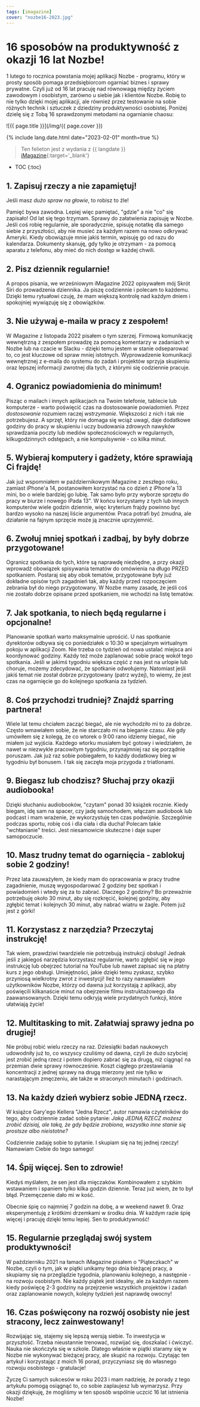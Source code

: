```yaml
---
tags: [imagazine]
cover: "nozbe16-2023.jpg"
---
```



# 16 sposobów na produktywność z okazji 16 lat Nozbe!

1 lutego to rocznica powstania mojej aplikacji Nozbe - programu, który w prosty sposób pomaga przedsiębiorcom ogarniać biznes i sprawy prywatne. Czyli już od 16 lat pracuję nad równowagą między życiem zawodowym i osobistym, zarówno u siebie jak i klientów Nozbe. Robię to nie tylko dzięki mojej aplikacji, ale również przez testowanie na sobie różnych technik i sztuczek z dziedziny produktywności osobistej. Poniżej dzielę się z Tobą 16 sprawdzonymi metodami na ogarnianie chaosu:

<!--More-->

![{{ page.title }}](/img/{{ page.cover }})

{% include lang.date.html date="2023-02-01" month=true %}

> Ten felieton jest z wydania z {{ langdate }} [iMagazine](https://imagazine.pl){:target='_blank'}

* TOC
{:toc}

## 1. Zapisuj rzeczy a nie zapamiętuj!

Jeśli masz *dużo spraw na głowie*, to robisz to źle!

Pamięć bywa zawodna. Lepiej więc pamiętać, "gdzie" a nie "co" się zapisało! Od lat się tego trzymam. Sprawy do załatwienia zapisuję w Nozbe. Jeśli coś robię regularnie, ale sporadycznie, spisuję notatkę dla samego siebie z przyszłości, aby nie musieć za każdym razem na nowo odkrywać Ameryki. Kiedy obowiązuje mnie jakiś termin, wpisuję go od razu do kalendarza. Dokumenty skanuję, gdy tylko je otrzymam - za pomocą aparatu z telefonu, aby mieć do nich dostęp w każdej chwili.

## 2. Pisz dziennik regularnie!

A propos pisania, we wrześniowym iMagazine 2022 opisywałem mój Skrót Siri do prowadzenia dziennika. Ja piszę codziennie i polecam to każdemu. Dzięki temu rytuałowi czuję, że mam większą kontrolę nad każdym dniem i spokojniej wywiązuję się z obowiązków.

## 3. Nie używaj e-maila w pracy z zespołem!

W iMagazine z listopada 2022 pisałem o tym szerzej. Firmową komunikację wewnętrzną z zespołem prowadzę za pomocą komentarzy w zadaniach w Nozbe lub na czacie w Slacku - dzięki temu jestem w stanie odseparować to, co jest kluczowe od spraw mniej istotnych. Wyprowadzenie komunikacji wewnętrznej z e-maila do systemu do zadań i projektów sprzyja skupieniu oraz lepszej informacji zwrotnej dla tych, z którymi się codziennie pracuje.

## 4. Ogranicz powiadomienia do minimum!

Pisząc o mailach i innych aplikacjach na Twoim telefonie, tablecie lub komputerze - warto poświęcić czas na dostosowanie powiadomień. Przez *dostosowanie* rozumiem raczej *wstrzymanie*. Większości z nich i tak nie potrzebujesz. A sprzęt, który nie domaga się wciąż uwagi, daje dodatkowe godziny do pracy w skupieniu i uczy budowania zdrowych nawyków sprawdzania poczty lub mediów społecznościowych w regularnych, kilkugodzinnych odstępach, a nie kompulsywnie - co kilka minut.

## 5. Wybieraj komputery i gadżety, które sprawiają Ci frajdę!

Jak już wspomniałem w październikowym iMagazine z zeszłego roku, zamiast iPhone'a 14, postanowiłem korzystać na co dzień z iPhone'a 13 mini, bo o wiele bardziej go lubię. Tak samo było przy wyborze sprzętu do pracy w biurze i nowego iPada 13". W końcu korzystamy z tych lub innych komputerów wiele godzin dziennie, więc kryterium frajdy powinno być bardzo wysoko na naszej liście argumentów. Praca potrafi być żmudna, ale działanie na fajnym sprzęcie może ją znacznie uprzyjemnić.

## 6. Zwołuj mniej spotkań i zadbaj, by były dobrze przygotowane!

Ogranicz spotkania do tych, które są naprawdę niezbędne, a przy okazji wprowadź obowiązek spisywania tematów do omówienia na długo PRZED spotkaniem. Postaraj się aby obok tematów, przygotowane były już dokładne opisów tych zagadnień tak, aby każdy przed rozpoczęciem zebrania był do niego przygotowany. W Nozbe mamy zasadę, że jeśli coś nie zostało dobrze opisane przed spotkaniem, nie wchodzi na listę tematów.

## 7. Jak spotkania, to niech będą regularne i opcjonalne!

Planowanie spotkań warto maksymalnie uprościć. U nas spotkanie dyrektorów odbywa się co poniedziałek o 10:30 w specjalnym wirtualnym pokoju w aplikacji Zoom. Nie trzeba co tydzień od nowa ustalać miejsca ani koordynować godziny. Każdy też może zaplanować sobie pracę wokół tego spotkania. Jeśli w jakimś tygodniu większa część z nas jest na urlopie lub choruje, możemy zdecydować, że spotkanie odwołujemy. Natomiast jeśli jakiś temat nie został dobrze przygotowany (patrz wyżej), to wiemy, że jest czas na ogarnięcie go do kolejnego spotkania za tydzień.

## 8. Coś przychodzi trudniej? Znajdź sparring partnera!

Wiele lat temu chciałem zacząć biegać, ale nie wychodziło mi to za dobrze. Często wmawiałem sobie, że nie starczało mi na bieganie czasu. Ale gdy umówiłem się z kolegą, że co wtorek o 9:00 rano idziemy biegać, nie miałem już wyjścia. Każdego wtorku musiałem być gotowy i wiedziałem, że nawet w niezwykle pracowitym tygodniu, przynajmniej raz się porządnie poruszam. Jak już raz sobie pobiegałem, to każdy dodatkowy bieg w tygodniu był bonusem. I tak się zaczęła moja przygoda z triatlonami.

## 9. Biegasz lub chodzisz? Słuchaj przy okazji audiobooka!

Dzięki słuchaniu audiobooków, "czytam" ponad 30 książek rocznie. Kiedy biegam, idę sam na spacer, czy jadę samochodem, włączam audiobook lub podcast i mam wrażenie, że wykorzystuję ten czas podwójnie. Szczególnie podczas sportu, robię coś i dla ciała i dla ducha! Polecam takie "wchłanianie" treści. Jest niesamowicie skuteczne i daje super samopoczucie.

## 10. Masz trudny temat do ogarnięcia - zablokuj sobie 2 godziny!

Przez lata zauważyłem, że kiedy mam do opracowania w pracy trudne zagadnienie, muszę wygospodarować 2 godziny bez spotkań i powiadomień i wtedy się za to zabrać. Dlaczego 2 godziny? Bo przeważnie potrzebuję około 30 minut, aby się rozkręcić, kolejnej godziny, aby zgłębić temat i kolejnych 30 minut, aby nabrać wiatru w żagle. Potem już jest z górki!

## 11. Korzystasz z narzędzia? Przeczytaj instrukcję!

Tak wiem, prawdziwi twardziele nie potrzebują instrukcji obsługi! Jednak jeśli z jakiegoś narzędzia korzystasz regularnie, warto zgłębić się w jego instrukcję lub obejrzeć tutorial na YouTube lub nawet zapisać się na płatny kurs z jego obsługi. Umiejętności, jakie dzięki temu zyskasz, szybko przyniosą wielkrotny zwrot z inwestycji! Ileż to razy namawiałem użytkowników Nozbe, którzy od dawna już korzystają z aplikacji, aby poświęcili kilkanaście minut na obejrzenie filmu instruktażowego dla zaawansowanych. Dzięki temu odkryją wiele przydatnych funkcji, które ułatwiają życie!

## 12. Multitasking to mit. Załatwiaj sprawy jedna po drugiej!

Nie próbuj robić wielu rzeczy na raz. Dziesiątki badań naukowych udowodniły już to, co wszyscy czuliśmy od dawna, czyli że dużo szybciej jest zrobić jedną rzecz i potem dopiero zabrać się za drugą, niż ciągnąć na przemian dwie sprawy równocześnie. Koszt ciągłego przestawiania koncentracji z jednej sprawy na drugą mierzony jest nie tylko w narastającym zmęczeniu, ale także w straconych minutach i godzinach.

## 13. Na każdy dzień wybierz sobie JEDNĄ rzecz.

W książce Gary'ego Kellera "Jedna Rzecz", autor namawia czytelników do tego, aby codziennie zadać sobie pytanie: *Jaką JEDNĄ RZECZ możesz zrobić dzisiaj, ale taką, że gdy będzie zrobiona, wszystko inne stanie się prostsze albo nieistotne?*

Codziennie zadaję sobie to pytanie. I skupiam się na tej jednej rzeczy! Namawiam Ciebie do tego samego!

## 14. Śpij więcej. Sen to zdrowie!

Kiedyś myślałem, że sen jest dla mięczaków. Kombinowałem z szybkim wstawaniem i spaniem tylko kilka godzin dziennie. Teraz już wiem, że to był błąd. Przemęczenie dało mi w kość.

Obecnie śpię co najmniej 7 godzin na dobę, a w weekend nawet 9. Oraz eksperymentuję z krótkimi drzemkami w środku dnia. W każdym razie śpię więcej i pracuję dzięki temu lepiej. Sen to produktywność!

## 15. Regularnie przeglądaj swój system produktywności!

W październiku 2021 na łamach iMagazine pisałem o "Piąteczkach" w Nozbe, czyli o tym, jak w piątki unikamy tego dnia bieżącej pracy, a skupiamy się na przeglądzie tygodnia, planowaniu kolejnego, a następnie - na rozwoju osobistym. Nie każdy piątek jest idealny, ale za każdym razem kiedy poświęcę 2-3 godziny na przejrzenie wszystkich projektów i zadań oraz zaplanowanie nowych, kolejny tydzień jest naprawdę owocny!

## 16. Czas poświęcony na rozwój osobisty nie jest stracony, lecz zainwestowany!

Rozwijając się, stajemy się lepszą wersją siebie. To inwestycja w przyszłość. Trzeba nieustannie trenować, rozwijać się, doszkalać i ćwiczyć. Nauka nie skończyła się w szkole. Dlatego właśnie w piątki staramy się w Nozbe nie wykonywać bieżącej pracy, ale skupić na rozwoju. Czytając ten artykuł i korzystając z moich 16 porad, przyczyniasz się do własnego rozwoju osobistego - gratulacje!

Życzę Ci samych sukcesów w roku 2023 i mam nadzieję, że porady z tego artykułu pomogą osiągnąć to, co sobie zaplaujesz lub wymarzysz. Przy okazji dziękuję, że mogliśmy w ten sposób wspólnie uczcić 16 lat istnienia Nozbe!

[n]: https://michael.gratis/nozbe_pl
[np]: https://michael.gratis/nozbepersonal_pl